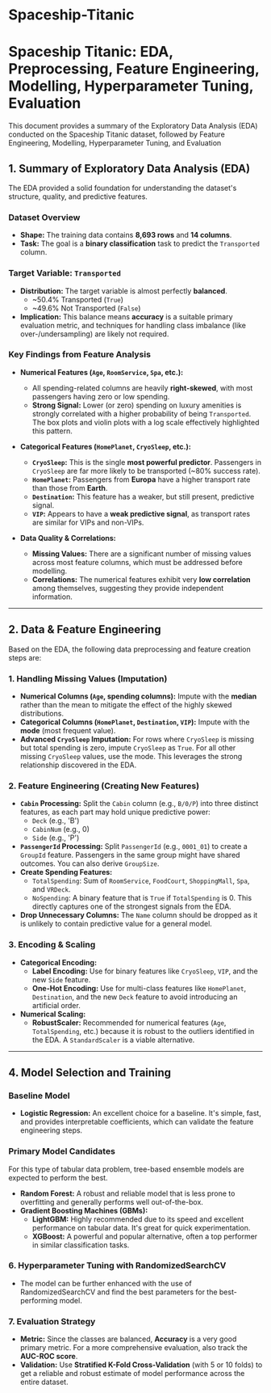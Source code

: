 # Spaceship-Titanic

# Spaceship Titanic: EDA, Preprocessing, Feature Engineering, Modelling, Hyperparameter Tuning, Evaluation

This document provides a summary of the Exploratory Data Analysis (EDA) conducted on the Spaceship Titanic dataset, followed by  Feature Engineering, Modelling, Hyperparameter Tuning, and Evaluation

## 1. Summary of Exploratory Data Analysis (EDA)

The EDA provided a solid foundation for understanding the dataset's structure, quality, and predictive features.

### Dataset Overview
*   **Shape:** The training data contains **8,693 rows** and **14 columns**.
*   **Task:** The goal is a **binary classification** task to predict the `Transported` column.

### Target Variable: `Transported`
*   **Distribution:** The target variable is almost perfectly **balanced**.
    *   ~50.4% Transported (`True`)
    *   ~49.6% Not Transported (`False`)
*   **Implication:** This balance means **accuracy** is a suitable primary evaluation metric, and techniques for handling class imbalance (like over-/undersampling) are likely not required.

### Key Findings from Feature Analysis
*   **Numerical Features (`Age`, `RoomService`, `Spa`, etc.):**
    *   All spending-related columns are heavily **right-skewed**, with most passengers having zero or low spending.
    *   **Strong Signal:** Lower (or zero) spending on luxury amenities is strongly correlated with a higher probability of being `Transported`. The box plots and violin plots with a log scale effectively highlighted this pattern.

*   **Categorical Features (`HomePlanet`, `CryoSleep`, etc.):**
    *   **`CryoSleep`:** This is the single **most powerful predictor**. Passengers in `CryoSleep` are far more likely to be transported (~80% success rate).
    *   **`HomePlanet`:** Passengers from **Europa** have a higher transport rate than those from **Earth**.
    *   **`Destination`:** This feature has a weaker, but still present, predictive signal.
    *   **`VIP`:** Appears to have a **weak predictive signal**, as transport rates are similar for VIPs and non-VIPs.

*   **Data Quality & Correlations:**
    *   **Missing Values:** There are a significant number of missing values across most feature columns, which must be addressed before modelling.
    *   **Correlations:** The numerical features exhibit very **low correlation** among themselves, suggesting they provide independent information.

---

## 2. Data & Feature Engineering

Based on the EDA, the following data preprocessing and feature creation steps are:

### 1. Handling Missing Values (Imputation)
*   **Numerical Columns (`Age`, spending columns):** Impute with the **median** rather than the mean to mitigate the effect of the highly skewed distributions.
*   **Categorical Columns (`HomePlanet`, `Destination`, `VIP`):** Impute with the **mode** (most frequent value).
*   **Advanced `CryoSleep` Imputation:** For rows where `CryoSleep` is missing but total spending is zero, impute `CryoSleep` as `True`. For all other missing `CryoSleep` values, use the mode. This leverages the strong relationship discovered in the EDA.

### 2. Feature Engineering (Creating New Features)
*   **`Cabin` Processing:** Split the `Cabin` column (e.g., `B/0/P`) into three distinct features, as each part may hold unique predictive power:
    *   `Deck` (e.g., 'B')
    *   `CabinNum` (e.g., 0)
    *   `Side` (e.g., 'P')
*   **`PassengerId` Processing:** Split `PassengerId` (e.g., `0001_01`) to create a `GroupId` feature. Passengers in the same group might have shared outcomes. You can also derive `GroupSize`.
*   **Create Spending Features:**
    *   `TotalSpending`: Sum of `RoomService`, `FoodCourt`, `ShoppingMall`, `Spa`, and `VRDeck`.
    *   `NoSpending`: A binary feature that is `True` if `TotalSpending` is 0. This directly captures one of the strongest signals from the EDA.
*   **Drop Unnecessary Columns:** The `Name` column should be dropped as it is unlikely to contain predictive value for a general model.

### 3. Encoding & Scaling
*   **Categorical Encoding:**
    *   **Label Encoding:** Use for binary features like `CryoSleep`, `VIP`, and the new `Side` feature.
    *   **One-Hot Encoding:** Use for multi-class features like `HomePlanet`, `Destination`, and the new `Deck` feature to avoid introducing an artificial order.
*   **Numerical Scaling:**
    *   **RobustScaler:** Recommended for numerical features (`Age`, `TotalSpending`, etc.) because it is robust to the outliers identified in the EDA. A `StandardScaler` is a viable alternative.

---

## 4. Model Selection and Training

### Baseline Model
*   **Logistic Regression:** An excellent choice for a baseline. It's simple, fast, and provides interpretable coefficients, which can validate the feature engineering steps.

### Primary Model Candidates
For this type of tabular data problem, tree-based ensemble models are expected to perform the best.
*   **Random Forest:** A robust and reliable model that is less prone to overfitting and generally performs well out-of-the-box.
*   **Gradient Boosting Machines (GBMs):**
    *   **LightGBM:** Highly recommended due to its speed and excellent performance on tabular data. It's great for quick experimentation.
    *   **XGBoost:** A powerful and popular alternative, often a top performer in similar classification tasks.

### 6. Hyperparameter Tuning with RandomizedSearchCV
* The model can be further enhanced with the use of RandomizedSearchCV and find the best parameters for the best-performing model.

### 7. Evaluation Strategy
*   **Metric:** Since the classes are balanced, **Accuracy** is a very good primary metric. For a more comprehensive evaluation, also track the **AUC-ROC score**.
*   **Validation:** Use **Stratified K-Fold Cross-Validation** (with 5 or 10 folds) to get a reliable and robust estimate of model performance across the entire dataset.




